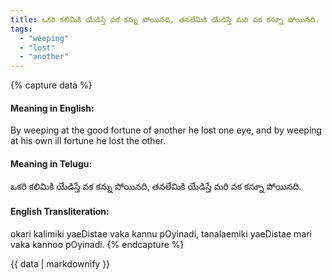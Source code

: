 ```yaml
---
title: ఒకరి కలిమికి యేడిస్తే వక కన్ను పోయినది, తనలేమికి యేడిస్తే మరి వక కన్నూ పోయినది.
tags:
  - "weeping"
  - "lost"
  - "another"
---
```


{% capture data %}
#### Meaning in English:
By weeping at the good fortune of another he lost one eye, and by weeping at his own ill fortune he lost the other.

#### Meaning in Telugu:
ఒకరి కలిమికి యేడిస్తే వక కన్ను పోయినది, తనలేమికి యేడిస్తే మరి వక కన్నూ పోయినది.

#### English Transliteration:
okari kalimiki yaeDistae vaka kannu pOyinadi, tanalaemiki yaeDistae mari vaka kannoo pOyinadi.
{% endcapture %}

<div class="notice">{{ data | markdownify }}</div>

